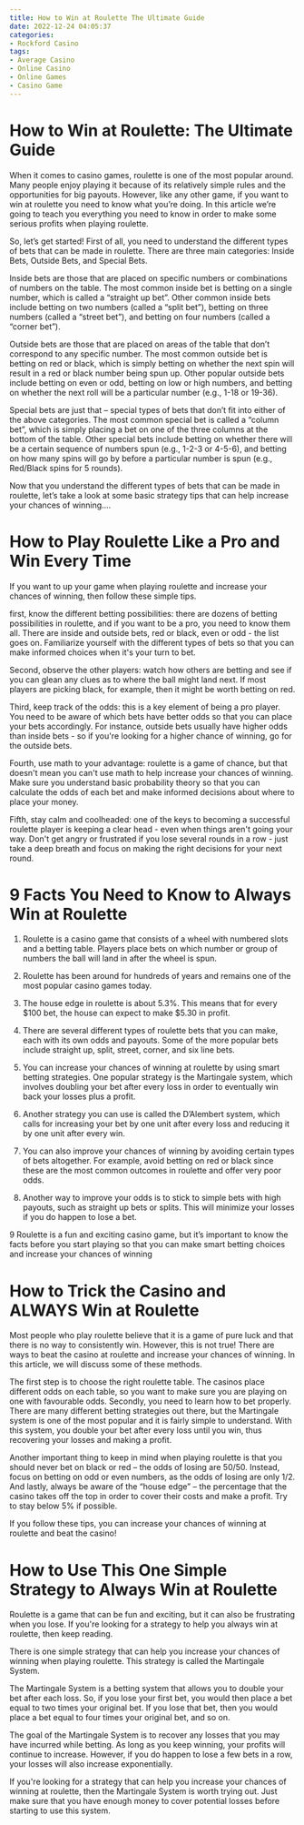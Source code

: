 ```yaml
---
title: How to Win at Roulette The Ultimate Guide
date: 2022-12-24 04:05:37
categories:
- Rockford Casino
tags:
- Average Casino
- Online Casino
- Online Games
- Casino Game
---
```



#  How to Win at Roulette: The Ultimate Guide

When it comes to casino games, roulette is one of the most popular around. Many people enjoy playing it because of its relatively simple rules and the opportunities for big payouts. However, like any other game, if you want to win at roulette you need to know what you’re doing. In this article we’re going to teach you everything you need to know in order to make some serious profits when playing roulette.

So, let’s get started! First of all, you need to understand the different types of bets that can be made in roulette. There are three main categories: Inside Bets, Outside Bets, and Special Bets.

Inside bets are those that are placed on specific numbers or combinations of numbers on the table. The most common inside bet is betting on a single number, which is called a “straight up bet”. Other common inside bets include betting on two numbers (called a “split bet”), betting on three numbers (called a “street bet”), and betting on four numbers (called a “corner bet”).

Outside bets are those that are placed on areas of the table that don’t correspond to any specific number. The most common outside bet is betting on red or black, which is simply betting on whether the next spin will result in a red or black number being spun up. Other popular outside bets include betting on even or odd, betting on low or high numbers, and betting on whether the next roll will be a particular number (e.g., 1-18 or 19-36).

Special bets are just that – special types of bets that don’t fit into either of the above categories. The most common special bet is called a “column bet”, which is simply placing a bet on one of the three columns at the bottom of the table. Other special bets include betting on whether there will be a certain sequence of numbers spun (e.g., 1-2-3 or 4-5-6), and betting on how many spins will go by before a particular number is spun (e.g., Red/Black spins for 5 rounds).

Now that you understand the different types of bets that can be made in roulette, let’s take a look at some basic strategy tips that can help increase your chances of winning….

#  How to Play Roulette Like a Pro and Win Every Time

If you want to up your game when playing roulette and increase your chances of winning, then follow these simple tips.

 first, know the different betting possibilities: there are dozens of betting possibilities in roulette, and if you want to be a pro, you need to know them all. There are inside and outside bets, red or black, even or odd - the list goes on. Familiarize yourself with the different types of bets so that you can make informed choices when it's your turn to bet.

Second, observe the other players: watch how others are betting and see if you can glean any clues as to where the ball might land next. If most players are picking black, for example, then it might be worth betting on red.

Third, keep track of the odds: this is a key element of being a pro player. You need to be aware of which bets have better odds so that you can place your bets accordingly. For instance, outside bets usually have higher odds than inside bets - so if you're looking for a higher chance of winning, go for the outside bets.

Fourth, use math to your advantage: roulette is a game of chance, but that doesn't mean you can't use math to help increase your chances of winning. Make sure you understand basic probability theory so that you can calculate the odds of each bet and make informed decisions about where to place your money.

Fifth, stay calm and coolheaded: one of the keys to becoming a successful roulette player is keeping a clear head - even when things aren't going your way. Don't get angry or frustrated if you lose several rounds in a row - just take a deep breath and focus on making the right decisions for your next round.

#  9 Facts You Need to Know to Always Win at Roulette

1. Roulette is a casino game that consists of a wheel with numbered slots and a betting table. Players place bets on which number or group of numbers the ball will land in after the wheel is spun.

2. Roulette has been around for hundreds of years and remains one of the most popular casino games today.

3. The house edge in roulette is about 5.3%. This means that for every $100 bet, the house can expect to make $5.30 in profit.

4. There are several different types of roulette bets that you can make, each with its own odds and payouts. Some of the more popular bets include straight up, split, street, corner, and six line bets.

5. You can increase your chances of winning at roulette by using smart betting strategies. One popular strategy is the Martingale system, which involves doubling your bet after every loss in order to eventually win back your losses plus a profit.

6. Another strategy you can use is called the D’Alembert system, which calls for increasing your bet by one unit after every loss and reducing it by one unit after every win.

7. You can also improve your chances of winning by avoiding certain types of bets altogether. For example, avoid betting on red or black since these are the most common outcomes in roulette and offer very poor odds.

8. Another way to improve your odds is to stick to simple bets with high payouts, such as straight up bets or splits. This will minimize your losses if you do happen to lose a bet.

9 Roulette is a fun and exciting casino game, but it’s important to know the facts before you start playing so that you can make smart betting choices and increase your chances of winning

#  How to Trick the Casino and ALWAYS Win at Roulette

Most people who play roulette believe that it is a game of pure luck and that there is no way to consistently win. However, this is not true! There are ways to beat the casino at roulette and increase your chances of winning. In this article, we will discuss some of these methods.

The first step is to choose the right roulette table. The casinos place different odds on each table, so you want to make sure you are playing on one with favourable odds. Secondly, you need to learn how to bet properly. There are many different betting strategies out there, but the Martingale system is one of the most popular and it is fairly simple to understand. With this system, you double your bet after every loss until you win, thus recovering your losses and making a profit.

Another important thing to keep in mind when playing roulette is that you should never bet on black or red – the odds of losing are 50/50. Instead, focus on betting on odd or even numbers, as the odds of losing are only 1/2. And lastly, always be aware of the “house edge” – the percentage that the casino takes off the top in order to cover their costs and make a profit. Try to stay below 5% if possible.

If you follow these tips, you can increase your chances of winning at roulette and beat the casino!

#  How to Use This One Simple Strategy to Always Win at Roulette

Roulette is a game that can be fun and exciting, but it can also be frustrating when you lose. If you're looking for a strategy to help you always win at roulette, then keep reading.

There is one simple strategy that can help you increase your chances of winning when playing roulette. This strategy is called the Martingale System.

The Martingale System is a betting system that allows you to double your bet after each loss. So, if you lose your first bet, you would then place a bet equal to two times your original bet. If you lose that bet, then you would place a bet equal to four times your original bet, and so on.

The goal of the Martingale System is to recover any losses that you may have incurred while betting. As long as you keep winning, your profits will continue to increase. However, if you do happen to lose a few bets in a row, your losses will also increase exponentially.

If you're looking for a strategy that can help you increase your chances of winning at roulette, then the Martingale System is worth trying out. Just make sure that you have enough money to cover potential losses before starting to use this system.